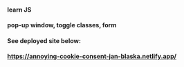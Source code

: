 #### learn JS
#### pop-up window, toggle classes, form

#### See deployed site below:
#### https://annoying-cookie-consent-jan-blaska.netlify.app/